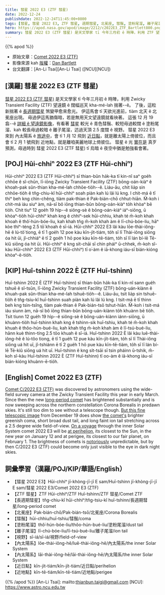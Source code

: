 ```yaml
---
title: 彗星 2022 E3 (ZTF 彗星)
date: 2022-12-24
publishdate: 2022-12-24T11:45:00+0800
tags: [彗星, 彗星 2022 E3, ZTF 彗星, 週期彗星, 北冕座, 彗鬚, 塗粉尾溜, 離子尾溜, 視野, 內太陽系, 近日點, 近地點]
hero: https://apod.nasa.gov/apod/image/2212/c2022E3_ZTF_Bartlett800.png
summary: 彗星 2022 E3 (ZTF 彗星) 是天文學家 tī 今年三月初 ê 時陣，利用 ZTF 望遠鏡 揣著--ê。
---
```


{{% apod %}}

- 原始文章：[Comet 2022 E3 (ZTF)](https://apod.nasa.gov/apod/ap221224.html)
- 影像來源 kah [版權][copyright]：[Dan Bartlett](https://www.astrobin.com/users/h2ologg/)
- 台文翻譯：[An-Li Tsai][An-Li Tsai] ([NCU][NCU])

## [漢羅] 彗星 2022 E3 (ZTF 彗星)
[彗星 2022 E3 (ZTF 彗星)][Comet C/2022 E3 (ZTF)] 是天文學家 tī 今年三月初 ê 時陣，利用 Zwicky Transient Facility (ZTF) 望遠鏡 ê 闊幅巡天 kha-mé-lah 揣著--ê。
了後，這粒新揣著 ê [長週期彗星][long-period comet] 煞變甲愈來愈光。
伊這馬會 tī 天欲光進前，tiàm 北天 ê 北冕座出現。
毋過伊這馬猶傷暗，若是無用天文望遠鏡就看袂著。
這張 12 月 19 翕--ê [詳細 ê 望遠鏡影像][But this fine telescopic image]，有看著 [彗星][the comet's] 較光 ê 青色彗鬚、較短毋過較闊 ê 塗粉尾溜、kah 較長毋過較暗 ê 離子尾溜，迒過天頂 2.5 度闊 ê 視野。
彗星 2022 E3 來到 內太陽系 ê [旅途中][On a voyage]，會 tī 1 月 12 飛到 [近日點][at perihelion]，就是離太陽上倚彼位，而且會 tī 2 月 1 號飛到 近地點，就是離咱美麗地球上倚彼位。
彗星 ê 光 [實在是][notoriously] 真歹預測，毋過時到 彗星 2022 E3 (ZTF 彗星) tī 烏暗 ê 夜空中猶是勉強看會著。


## [POJ] Hūi-chhiⁿ 2022 E3 (ZTF Hūi-chhiⁿ)
Hūi-chhiⁿ 2022 E3 (ZTF Hūi-chhiⁿ) sī thian-bûn ha̍k-ka tī kin-nî saⁿ goe̍h chhōe ê sî-chūn, lī-iōng Zwicky Transient Facility (ZTF) bōng-oán-kiàⁿ ê khoah-pak sûn-thian kha-mé-lah chhōe-tio̍h--ê.
Liáu-āu, chit lia̍p sin chhōe-tio̍h ê tn̂g-chiu-kî hūi-chhiⁿ soah piàn kah lú lâi lú kng.
I chit-má ē tī thiⁿ beh kng chìn-chêng, tiàm pak-thian ê Pak-bián-chō chhut-hiān.
M̄-koh i chit-má iáu siuⁿ àm, nā-sī bô iōng thian-bûn bōng-oán-kiàⁿ to̍h khòaⁿ bē tio̍h.
Chit tiuⁿ 12 goe̍h 19 hi̍p--ê siông-sè ê bōng-oán-kiàⁿ iáⁿ-siōng, ū khòaⁿ-tio̍h hūi-chhiⁿ khah kng ê chhiⁿ-sek hūi-chhiu, khah té m̄-koh khah khoah ê thô͘-hún-bóe-liu, kah khah tn̂g m̄-koh khah àm ê lī-chú-bóe-liu, hāⁿ kòe thiⁿ-téng 2.5 tō͘ khoah ê sī-iá.
Hūi-chhiⁿ 2022 E3 lâi kàu lōe-thài-iông-hē ê lú-tô͘ tiong, ē tī 1 goe̍h 12 poe kàu kīn-ji̍t-tiám, to̍h sī lī Thài-iông siōng óa hit ūi, jî-chhiáⁿ ē tī 2 goe̍h 1 hō poe kàu kīn-tē-tiám, to̍h sī lī lán bí-lē Tē-kiû siōng óa hit ūi.
Hūi-chhiⁿ ê kng si̍t-chāi sī chin pháiⁿ ū-chhek, m̄-koh sî-kàu Hūi-chhiⁿ 2022 E3 (ZTF Hūi-chhiⁿ) tī o͘-àm ê iā-khong iáu-sī bián-kióng khòaⁿ-ē-tio̍h.


## [KIP] Huī-tshinn 2022 È (ZTF Huī-tshinn)
Huī-tshinn 2022 È (ZTF Huī-tshinn) sī thian-bûn ha̍k-ka tī kin-nî sann gue̍h tshuē ê sî-tsūn, lī-iōng Zwicky Transient Facility (ZTF) bōng-uán-kiànn ê khuah-pak sûn-thian kha-mé-lah tshuē-tio̍h--ê.
Liáu-āu, tsit lia̍p sin tshuē-tio̍h ê tn̂g-tsiu-kî huī-tshinn suah piàn kah lú lâi lú kng.
I tsit-má ē tī thinn beh kng tsìn-tsîng, tiàm pak-thian ê Pak-bián-tsō tshut-hiān.
M̄-koh i tsit-má iáu siunn àm, nā-sī bô iōng thian-bûn bōng-uán-kiànn to̍h khuànn bē tio̍h.
Tsit tiunn 12 gue̍h 19 hi̍p--ê siông-sè ê bōng-uán-kiànn iánn-siōng, ū khuànn-tio̍h huī-tshinn khah kng ê tshinn-sik huī-tshiu, khah té m̄-koh khah khuah ê thôo-hún-bué-liu, kah khah tn̂g m̄-koh khah àm ê lī-tsú-bué-liu, hānn kuè thinn-tíng 2.5 tōo khuah ê sī-iá.
Huī-tshinn 2022 È lâi kàu luē-thài-iông-hē ê lú-tôo tiong, ē tī 1 gue̍h 12 pue kàu kīn-ji̍t-tiám, to̍h sī lī Thài-iông siōng uá hit uī, jî-tshiánn ē tī 2 gue̍h 1 hō pue kàu kīn-tē-tiám, to̍h sī lī lán bí-lē Tē-kiû siōng uá hit uī.
Huī-tshinn ê kng si̍t-tsāi sī tsin pháinn ū-tshik, m̄-koh sî-kàu Huī-tshinn 2022 È (ZTF Huī-tshinn) tī oo-àm ê iā-khong iáu-sī bián-kióng khuànn-ē-tio̍h.

## [English] Comet 2022 E3 (ZTF)

[Comet C/2022 E3 (ZTF)][Comet C/2022 E3 (ZTF)] was discovered by astronomers using the wide-field survey camera at the Zwicky Transient Facility this year in early March.
Since then the new [long-period comet][long-period comet] has brightened substantially and is now sweeping across the northern constellation Corona Borealis in predawn skies.
It's still too dim to see without a telescope though.
[But this fine telescopic image][But this fine telescopic image] from December 19 does show [the comet's][the comet's] brighter greenish coma, short broad dust tail, and long faint ion tail stretching across a 2.5 degree wide field-of-view.
[On a voyage][On a voyage] through the inner Solar System comet 2022 E3 will be [at perihelion][at perihelion], its closest to the Sun, in the new year on January 12 and at perigee, its closest to our fair planet, on February 1.
The brightness of comets is [notoriously][notoriously] unpredictable, but by then C/2022 E3 (ZTF) could become only just visible to the eye in dark night skies.

## 詞彙學習（漢羅/POJ/KIP/華語/English）
- 【彗星 2022 E3】Hūi-chhiⁿ jī-khòng-jī-jī E sam/Huī-tshinn jī-khòng-jī-jī E sam/彗星 2022 E3/Comet 2022 E3 (ZTF)
- 【ZTF 彗星】ZTF Hūi-chhiⁿ/ZTF Huī-tshinn/ZTF 彗星/Comet ZTF
- 【長週期彗星】tn̂g-chiu-kî hūi-chhiⁿ/tn̂g-tsiu-kî huī-tshinn/長週期彗星/long-period comet
- 【北冕座】Pak-bián-chō/Pak-bián-tsō/北冕座/Corona Borealis
- 【彗鬚】hūi-chhiu/huī-tshiu/彗鬚/coma
- 【塗粉尾溜】thô͘-hún-bóe-liu/thôo-hún-bué-liu/塗粉尾溜/dust tail
- 【離子尾溜】lī-chú-bóe-liu/lī-tsú-bué-liu/離子尾溜/ion tail
- 【視野】sī-iá/sī-iá/視野/field-of-view
- 【內太陽系】lōe-thài-iông-hē/luē-thài-iông-hē/內太陽系/the inner Solar System
- 【內太陽系】lāi-thài-iông-hē/lāi-thài-iông-hē/內太陽系/the inner Solar System
- 【近日點】kīn-ji̍t-tiám/kīn-ji̍t-tiám/近日點/perihelion
- 【近地點】kīn-tē-tiám/kīn-tē-tiám/近地點/perigee


{{% /apod %}}
[An-Li Tsai]: mailto:thianbun.taigi@gmail.com
[NCU]: https://www.astro.ncu.edu.tw

[copyright]: https://apod.nasa.gov/apod/fap/lib/about_apod.html#srapply
[License]: https://creativecommons.org/licenses/by/2.0/


[Comet C/2022 E3 (ZTF)]:https://earthsky.org/astronomy-essentials/new-comet-might-get-bright-enough-for-binoculars/
[long-period comet]:https://solarsystem.nasa.gov/solar-system/oort-cloud/overview/
[But this fine telescopic image]:https://www.astrobin.com/57vepp/B/
[the comet's]:https://solarsystem.nasa.gov/asteroids-comets-and-meteors/comets/in-depth/
[On a voyage]:https://theskylive.com/c2022e3-info
[at perihelion]:https://in-the-sky.org/news.php?id=20230112_19_100
[notoriously]:https://i.redd.it/q065n6zy2r401.jpg

